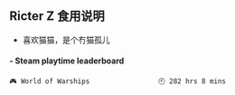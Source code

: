 ## Ricter Z 食用说明
- 喜欢猫猫，是个冇猫孤儿

<!-- steam-box start -->
#### - Steam playtime leaderboard
```text
🎮 World of Warships                 🕘 282 hrs 8 mins
```
<!-- Powered by https://github.com/YouEclipse/steam-box . -->
<!-- steam-box end -->
